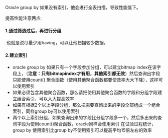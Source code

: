 Oracle group by 如果没有索引，他会进行全表扫描，导致性能低下。

提高性能注意两点:

#### 1.通过筛选过后，再进行分组

​	也就是说尽量少用having，可以让他扫描较少数据。

#### 2.建立索引

- oracle group by 如果只有一个字段参加分组，可以建立bitmap index在该字段上，（**注意：只有bitmapindex才有用，其他索引都无效**）然后查询出字段只能使用count() 聚合函数（使用其他聚合函数都要使效率大大下降），这样可以使用索引
-  如果必须包含其他聚合函数，那么请把使用其他聚合函数的字段和分组字段建立组合索引，可以大大提高效率
-  如果有根据2个以上字段分组，那么把需要查询出来的字段全部组成一个组合索引，同样group by可以使用索引
-  两个以上索引分组，如果查询出来的字段比分组字段多一个，然后多出来的查询字段为使用count()聚合函数，oracle同样会使用索引
     在试验过程统计，group by 使用索引比group by不使用索引可以提高平均15倍左右的效率

